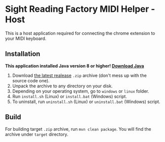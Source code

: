 # Sight Reading Factory MIDI Helper - Host

This is a host application required for connecting the chrome extension to your MIDI keyboard.

## Installation

**This application installed Java version 8 or higher! [Download Java](https://www.java.com/download/)**

1. Download [the latest realease](https://github.com/KuzMaxOriginal/srfmidihelper-host/releases) `.zip` archive (don't mess up with the source code
one).
2. Unpack the archive to any directory on your disk.
3. Depending on your operating system, go to `windows` or `linux` folder.
4. Run `install.sh` (Linux) or `install.bat` (Windows) script.
5. To uninstall, run `uninstall.sh` (Linux) or `uninstall.bat` (Windows) script.

## Build

For building target `.zip` archive, run `mvn clean package`. You will find the archive under `target` directory.